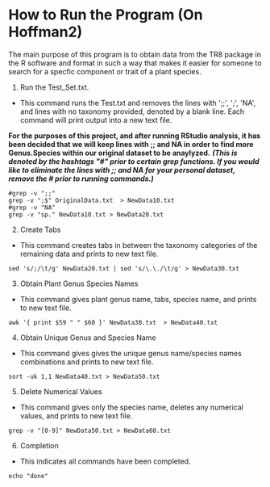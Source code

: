 # How to Run the Program (On Hoffman2)
The main purpose of this program is to obtain data from the TR8 package in the R software and format in such a way that makes it easier for someone to search for a specfic component or trait of a plant species.

1. Run the Test_Set.txt.
- This command runs the Test.txt and removes the lines with ';;', ';', 'NA', and lines with no taxonomy provided, denoted by a blank line. Each command will print output into a new text file. 

**For the purposes of this project, and after running RStudio analysis, it has been decided that we will keep lines with ;; and NA in order to find more Genus.Species within our original dataset to be anaylyzed.** 
***(This is denoted by the hashtags "#" prior to certain grep functions. If you would like to eliminate the lines with ;; and NA for your personal dataset, remove the # prior to running commands.)***

``` {r}
#grep -v ";;"
grep -v ";$" OriginalData.txt  > NewData10.txt
#grep -v "NA"
grep -v "sp." NewData10.txt > NewData20.txt
```

2. Create Tabs
- This command creates tabs in between the taxonomy categories of the remaining data and prints to new text file.

``` {r}
sed 's/;/\t/g' NewData20.txt | sed 's/\.\./\t/g' > NewData30.txt
```

3. Obtain Plant Genus Species Names
- This command gives plant genus name, tabs, species name, and prints to new text file.

``` {r}
awk '{ print $59 " " $60 }' NewData30.txt  > NewData40.txt
```

4. Obtain Unique Genus and Species Name
- This command gives gives the unique genus name/species names combinations and prints to new text file.

``` {r}
sort -uk 1,1 NewData40.txt > NewData50.txt
```

5. Delete Numerical Values
- This command gives only the species name, deletes any numerical values, and prints to new text file.

``` {r}
grep -v "[0-9]" NewData50.txt > NewData60.txt
```

6. Completion
- This indicates all commands have been completed.

``` {r}
echo "done"
```

